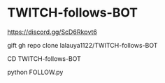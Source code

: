 # TWITCH-follows-BOT
https://discord.gg/ScD6Rkpvt6

gift gh repo clone lalauya1122/TWITCH-follows-BOT

CD TWITCH-follows-BOT

python FOLLOW.py
